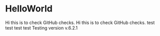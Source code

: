 # HelloWorld
Hi this is to check GitHub checks.
Hi this is to check GitHub checks.
test test test test
Testing version v.6.2.1 
